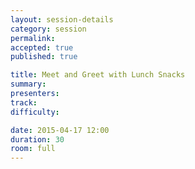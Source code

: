 ```yaml
---
layout: session-details
category: session
permalink:
accepted: true
published: true

title: Meet and Greet with Lunch Snacks
summary:
presenters:
track:
difficulty:

date: 2015-04-17 12:00
duration: 30
room: full
---
```


